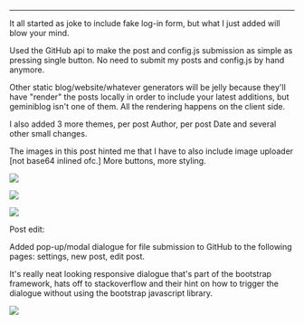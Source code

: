 
---

It all started as joke to include fake log-in form, but what I just added will blow your mind.

Used the GitHub api to make the post and config.js submission as simple as pressing single button. No need to submit my posts and config.js by hand anymore.

Other static blog/website/whatever generators will be jelly because they'll have "render" the posts locally in order to include your latest additions, but geminiblog isn't one of them. All the rendering happens on the client side.

I also added 3 more themes, per post Author, per post Date and several other small changes.

The images in this post hinted me that I have to also include image uploader [not base64 inlined ofc.] More buttons, more styling.

![]({|img|}/blog_converted7/1.png)

![]({|img|}/blog_converted7/2.png)

![]({|img|}/blog_converted7/3.png)

Post edit:

Added pop-up/modal dialogue for file submission to GitHub to the following pages: settings, new post, edit post.

It's really neat looking responsive dialogue that's part of the bootstrap framework, hats off to stackoverflow and their hint on how to trigger the dialogue without using the bootstrap javascript library.

![]({|img|}/blog_converted7/4.png)
